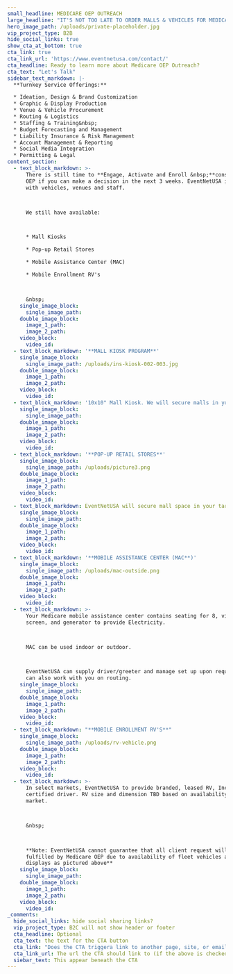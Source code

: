 ```yaml
---
small_headline: MEDICARE OEP OUTREACH
large_headline: "IT'S NOT TOO LATE TO ORDER MALLS & VEHICLES FOR MEDICARE MARKETING OUTREACH!"
hero_image_path: /uploads/private-placeholder.jpg
vip_project_type: B2B
hide_social_links: true
show_cta_at_bottom: true
cta_link: true
cta_link_url: 'https://www.eventnetusa.com/contact/'
cta_headline: Ready to learn more about Medicare OEP Outreach?
cta_text: "Let's Talk"
sidebar_text_markdown: |-
  **Turnkey Service Offerings:**

  * Ideation, Design & Brand Customization
  * Graphic & Display Production
  * Venue & Vehicle Procurement
  * Routing & Logistics
  * Staffing & Training&nbsp;
  * Budget Forecasting and Management
  * Liability Insurance & Risk Management
  * Account Management & Reporting
  * Social Media Integration
  * Permitting & Legal
content_section:
  - text_block_markdown: >-
      There is still time to **Engage, Activate and Enroll &nbsp;**consumers in
      OEP if you can make a decision in the next 3 weeks. EventNetUSA is prepared
      with vehicles, venues and staff.



      We still have available:



      * Mall Kiosks

      * Pop-up Retail Stores

      * Mobile Assistance Center (MAC)

      * Mobile Enrollment RV's



      &nbsp;
    single_image_block:
      single_image_path:
    double_image_block:
      image_1_path:
      image_2_path:
    video_block:
      video_id:
  - text_block_markdown: '**MALL KIOSK PROGRAM**'
    single_image_block:
      single_image_path: /uploads/ins-kiosk-002-003.jpg
    double_image_block:
      image_1_path:
      image_2_path:
    video_block:
      video_id:
  - text_block_markdown: '10x10" Mall Kiosk. We will secure malls in your targeted zip code, brand and have it delivered to your team. We can supply trained staff for lead generation if you request.'
    single_image_block:
      single_image_path:
    double_image_block:
      image_1_path:
      image_2_path:
    video_block:
      video_id:
  - text_block_markdown: '**POP-UP RETAIL STORES**'
    single_image_block:
      single_image_path: /uploads/picture3.png
    double_image_block:
      image_1_path:
      image_2_path:
    video_block:
      video_id:
  - text_block_markdown: EventNetUSA will secure mall space in your targeted zip code and build out temporary store. We can supply trained staff for lead generation if you request.
    single_image_block:
      single_image_path:
    double_image_block:
      image_1_path:
      image_2_path:
    video_block:
      video_id:
  - text_block_markdown: '**MOBILE ASSISTANCE CENTER (MAC**)'
    single_image_block:
      single_image_path: /uploads/mac-outside.png
    double_image_block:
      image_1_path:
      image_2_path:
    video_block:
      video_id:
  - text_block_markdown: >-
      Your Medicare mobile assistance center contains seating for 8, video
      screen, and generator to provide Electricity.



      MAC can be used indoor or outdoor.



      EventNetUSA can supply driver/greeter and manage set up upon request. We
      can also work with you on routing.
    single_image_block:
      single_image_path:
    double_image_block:
      image_1_path:
      image_2_path:
    video_block:
      video_id:
  - text_block_markdown: "**MOBILE ENROLLMENT RV'S**"
    single_image_block:
      single_image_path: /uploads/rv-vehicle.png
    double_image_block:
      image_1_path:
      image_2_path:
    video_block:
      video_id:
  - text_block_markdown: >-
      In select markets, EventNetUSA to provide branded, leased RV, Including
      certified driver. RV size and dimension TBD based on availability in each
      market.



      &nbsp;



      **Note: EventNetUSA cannot guarantee that all client request will be
      fulfilled by Medicare OEP due to availability of fleet vehicles and mall
      displays as pictured above**
    single_image_block:
      single_image_path:
    double_image_block:
      image_1_path:
      image_2_path:
    video_block:
      video_id:
_comments:
  hide_social_links: hide social sharing links?
  vip_project_type: B2C will not show header or footer
  cta_headline: Optional
  cta_text: the text for the CTA button
  cta_link: "Does the CTA triggera link to another page, site, or email? (note: use 'mailto:info@eventnetusa.com' format for an email address)"
  cta_link_url: The url the CTA should link to (if the above is checked)
  siebar_text: This appear beneath the CTA
---
```

